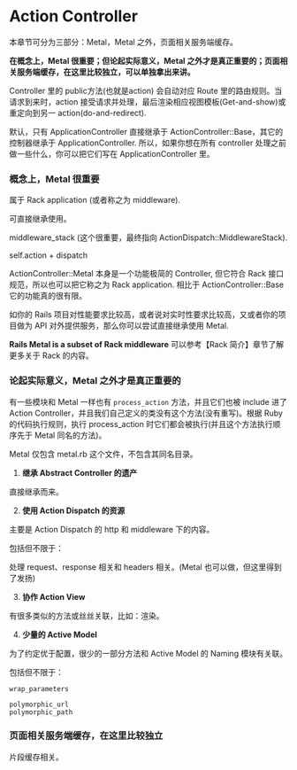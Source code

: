 # Action Controller

本章节可分为三部分：Metal，Metal 之外，页面相关服务端缓存。

**在概念上，Metal 很重要；但论起实际意义，Metal 之外才是真正重要的；页面相关服务端缓存，在这里比较独立，可以单独拿出来讲。**

Controller 里的 public方法(也就是action) 会自动对应 Route 里的路由规则。当请求到来时，action 接受请求并处理，最后渲染相应视图模板(Get-and-show)或重定向到另一 action(do-and-redirect).

默认，只有 ApplicationController 直接继承于 ActionController::Base，其它的控制器继承于 ApplicationController. 所以，如果你想在所有 controller 处理之前做一些什么，你可以把它们写在 ApplicationController 里。

### 概念上，Metal 很重要

属于 Rack application (或者称之为 middleware).

可直接继承使用。

middleware_stack (这个很重要，最终指向 ActionDispatch::MiddlewareStack).

self.action + dispatch

ActionController::Metal 本身是一个功能极简的 Controller, 但它符合 Rack 接口规范，所以也可以把它称之为 Rack application. 相比于 ActionController::Base 它的功能真的很有限。

如你的 Rails 项目对性能要求比较高，或者说对实时性要求比较高，又或者你的项目做为 API 对外提供服务，那么你可以尝试直接继承使用 Metal.

**Rails Metal is a subset of Rack middleware** 可以参考【Rack 简介】章节了解更多关于 Rack 的内容。

### 论起实际意义，Metal 之外才是真正重要的

有一些模块和 Metal 一样也有 `process_action` 方法，并且它们也被 include 进了 Action Controller，并且我们自己定义的类没有这个方法(没有重写)。根据 Ruby 的代码执行规则，执行 process_action 时它们都会被执行(并且这个方法执行顺序先于 Metal 同名的方法)。

Metal 仅包含 metal.rb 这个文件，不包含其同名目录。

1) **继承 Abstract Controller 的遗产**

直接继承而来。

2) **使用 Action Dispatch 的资源**

主要是 Action Dispatch 的 http 和 middleware 下的内容。

包括但不限于：

处理 request、response 相关和 headers 相关。(Metal 也可以做，但这里得到了发扬)

3) **协作 Action View**

有很多类似的方法或丝丝关联，比如：渲染。

4) **少量的 Active Model**

为了约定优于配置，很少的一部分方法和 Active Model 的 Naming 模块有关联。

包括但不限于：

```
wrap_parameters

polymorphic_url
polymorphic_path
```

### 页面相关服务端缓存，在这里比较独立

片段缓存相关。
